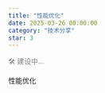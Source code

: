 ```yaml
---
title: "性能优化"
date: 2025-03-26 00:00:00
category: "技术分享"
star: 3
---
```


<font color=gray>🛠️ 建设中...</font>

性能优化

